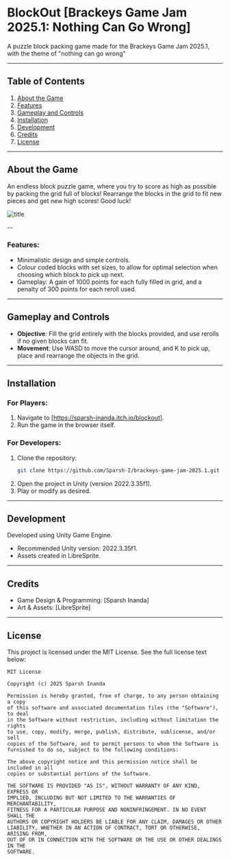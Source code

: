 # **BlockOut [Brackeys Game Jam 2025.1: Nothing Can Go Wrong]**  
A puzzle block packing game made for the Brackeys Game Jam 2025.1, with the theme of "nothing can go wrong"

---

## **Table of Contents**  
1. [About the Game](#about-the-game)  
2. [Features](#features)  
4. [Gameplay and Controls](#gameplay-and-controls)  
5. [Installation](#installation)  
6. [Development](#development)  
7. [Credits](#credits)  
8. [License](#license)

---

## **About the Game**  
An endless block puzzle game, where you try to score as high as possible by packing the grid full of blocks! Rearrange the blocks in the grid to fit new pieces and get new high scores! Good luck!

![title](https://github.com/user-attachments/assets/381d3416-7b16-40e3-82b6-21a32fe89585)

--

### **Features**:
- Minimalistic design and simple controls.  
- Colour coded blocks with set sizes, to allow for optimal selection when choosing which block to pick up next.
- Gameplay: A gain of 1000 points for each fully filled in grid, and a penalty of 300 points for each reroll used.

---

## **Gameplay and Controls**  
- **Objective**: Fill the grid entirely with the blocks provided, and use rerolls if no given blocks can fit.
- **Movement**: Use WASD to move the cursor around, and K to pick up, place and rearrange the objects in the grid.

---

## **Installation**  
### **For Players**:  
1. Navigate to [https://sparsh-inanda.itch.io/blockout].  
2. Run the game in the browser itself.

### **For Developers**:  
1. Clone the repository:  
   ```bash  
   git clone https://github.com/Sparsh-I/brackeys-game-jam-2025.1.git
   ```
2. Open the project in Unity (version 2022.3.35f1).
3. Play or modify as desired.

---

## **Development**  
Developed using Unity Game Engine.
- Recommended Unity version: 2022.3.35f1.
- Assets created in LibreSprite.

---

## **Credits**
- Game Design & Programming: [Sparsh Inanda]
- Art & Assets: [LibreSprite]

--- 

## **License**

This project is licensed under the MIT License. See the full license text below:

```plaintext
MIT License

Copyright (c) 2025 Sparsh Inanda

Permission is hereby granted, free of charge, to any person obtaining a copy
of this software and associated documentation files (the "Software"), to deal
in the Software without restriction, including without limitation the rights
to use, copy, modify, merge, publish, distribute, sublicense, and/or sell
copies of the Software, and to permit persons to whom the Software is
furnished to do so, subject to the following conditions:

The above copyright notice and this permission notice shall be included in all
copies or substantial portions of the Software.

THE SOFTWARE IS PROVIDED "AS IS", WITHOUT WARRANTY OF ANY KIND, EXPRESS OR
IMPLIED, INCLUDING BUT NOT LIMITED TO THE WARRANTIES OF MERCHANTABILITY,
FITNESS FOR A PARTICULAR PURPOSE AND NONINFRINGEMENT. IN NO EVENT SHALL THE
AUTHORS OR COPYRIGHT HOLDERS BE LIABLE FOR ANY CLAIM, DAMAGES OR OTHER
LIABILITY, WHETHER IN AN ACTION OF CONTRACT, TORT OR OTHERWISE, ARISING FROM,
OUT OF OR IN CONNECTION WITH THE SOFTWARE OR THE USE OR OTHER DEALINGS IN THE
SOFTWARE.
```
